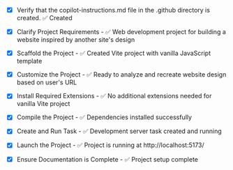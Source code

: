 <!-- Use this file to provide workspace-specific custom instructions to Copilot -->
- [x] Verify that the copilot-instructions.md file in the .github directory is created. ✅ Created

- [x] Clarify Project Requirements - ✅ Web development project for building a website inspired by another site's design

- [x] Scaffold the Project - ✅ Created Vite project with vanilla JavaScript template

- [x] Customize the Project - ✅ Ready to analyze and recreate website design based on user's URL

- [x] Install Required Extensions - ✅ No additional extensions needed for vanilla Vite project

- [x] Compile the Project - ✅ Dependencies installed successfully

- [x] Create and Run Task - ✅ Development server task created and running

- [x] Launch the Project - ✅ Project is running at http://localhost:5173/

- [x] Ensure Documentation is Complete - ✅ Project setup complete